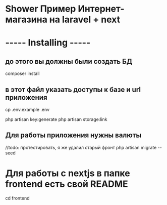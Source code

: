 # Shower Пример Интернет-магазина на laravel + next

# ----- Installing -----
## до этого вы должны были создать БД
composer install

## в этот файл указать доступы к базе и url приложения
cp .env.example .env 

php artisan key:generate
php artisan storage:link
## Для работы приложения нужны валюты
//todo: протестировать, я же удалил старый фронт
php artisan migrate --seed 


# Для работы с nextjs в папке frontend есть свой README
cd frontend
